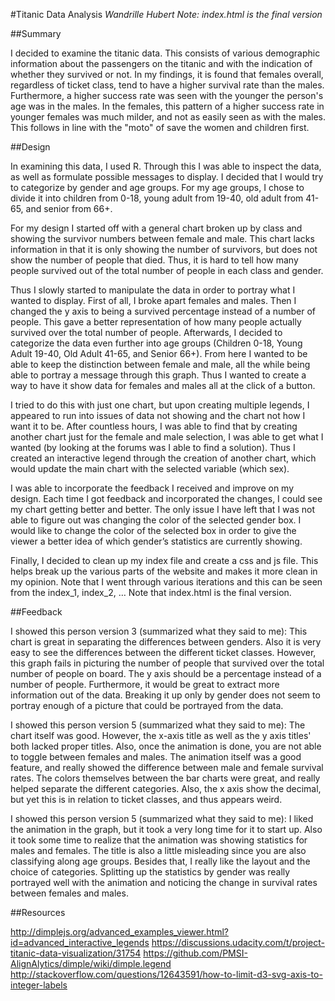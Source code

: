 #Titanic Data Analysis
*Wandrille Hubert*
*Note: index.html is the final version*

##Summary

I decided to examine the titanic data.  This consists of various demographic information about the passengers on the titanic and with the indication of whether they survived or not.  In my findings, it is found that females overall, regardless of ticket class, tend to have a higher survival rate than the males.  Furthermore, a higher success rate was seen with the younger the person's age was in the males.  In the females, this pattern of a higher success rate in younger females was much milder, and not as easily seen as with the males.  This follows in line with the "moto" of save the women and children first.

##Design

In examining this data, I used R.  Through this I was able to inspect the data, as well as formulate possible messages to display.  I decided that I would try to categorize by gender and age groups.  For my age groups, I chose to divide it into children from 0-18, young adult from 19-40, old adult from 41-65, and senior from 66+.  

For my design I started off with a general chart broken up by class and showing the survivor numbers between female and male.  This chart lacks information in that it is only showing the number of survivors, but does not show the number of people that died.  Thus, it is hard to tell how many people survived out of the total number of people in each class and gender.

Thus I slowly started to manipulate the data in order to portray what I wanted to display.  First of all, I broke apart females and males.  Then I changed the y axis to being a survived percentage instead of a number of people.  This gave a better representation of how many people actually survived over the total number of people.
Afterwards, I decided to categorize the data even further into age groups (Children 0-18, Young Adult 19-40, Old Adult 41-65, and Senior 66+).  From here I wanted to be able to keep the distinction between female and male, all the while being able to portray a message through this graph.  Thus I wanted to create a way to have it show data for females and males all at the click of a button.

I tried to do this with just one chart, but upon creating multiple legends, I appeared to run into issues of data not showing and the chart not how I want it to be.  After countless hours, I was able to find that by creating another chart just for the female and male selection, I was able to get what I wanted (by looking at the forums was I able to find a solution).  Thus I created an interactive legend through the creation of another chart, which would update the main chart with the selected variable (which sex).

I was able to incorporate the feedback I received and improve on my design.  Each time I got feedback and incorporated the changes, I could see my chart getting better and better.  The only issue I have left that I was not able to figure out was changing the color of the selected gender box.  I would like to change the color of the selected box in order to give the viewer a better idea of which gender’s statistics are currently showing.

Finally, I decided to clean up my index file and create a css and js file.  This helps break up the various parts of the website and makes it more clean in my opinion.
Note that I went through various iterations and this can be seen from the index_1, index_2, … Note that index.html is the final version.

##Feedback

I showed this person version 3 (summarized what they said to me):
This chart is great in separating the differences between genders.  Also it is very easy to see the differences between the different ticket classes.  However, this graph fails in picturing the number of people that survived over the total number of people on board.  The y axis should be a percentage instead of a number of people.  Furthermore, it would be great to extract more information out of the data.  Breaking it up only by gender does not seem to portray enough of a picture that could be portrayed from the data.

I showed this person version 5 (summarized what they said to me):
The chart itself was good.  However, the x-axis title as well as the y axis titles' both lacked proper titles.  Also, once the animation is done, you are not able to toggle between females and males.  The animation itself was a good feature, and really showed the difference between male and female survival rates.  The colors themselves between the bar charts were great, and really helped separate the different categories.  Also, the x axis show the decimal, but yet this is in relation to ticket classes, and thus appears weird.

I showed this person version 5 (summarized what they said to me):
I liked the animation in the graph, but it took a very long time for it to start up.  Also it took some time to realize that the animation was showing statistics for males and females.  The title is also a little misleading since you are also classifying along age groups.  Besides that, I really like the layout and the choice of categories.  Splitting up the statistics by gender was really portrayed well with the animation and noticing the change in survival rates between females and males.

##Resources

http://dimplejs.org/advanced_examples_viewer.html?id=advanced_interactive_legends
https://discussions.udacity.com/t/project-titanic-data-visualization/31754
https://github.com/PMSI-AlignAlytics/dimple/wiki/dimple.legend
http://stackoverflow.com/questions/12643591/how-to-limit-d3-svg-axis-to-integer-labels
